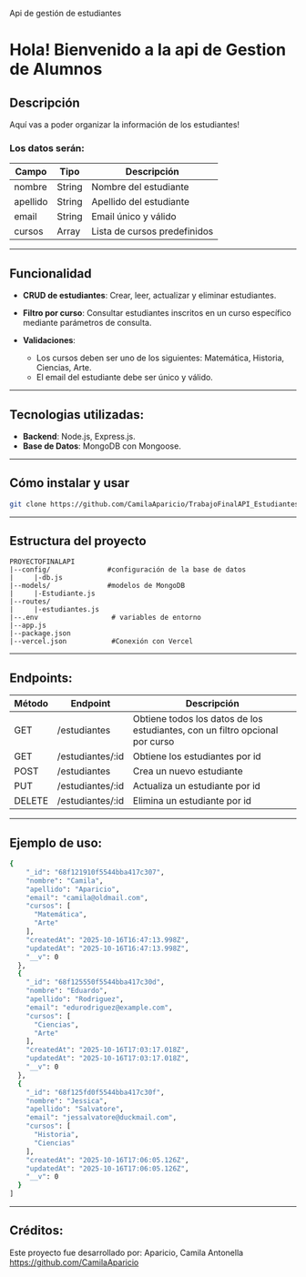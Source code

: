 Api de gestión de estudiantes

# Hola! Bienvenido a la api de Gestion de Alumnos

## Descripción
Aquí vas a poder organizar la información de los estudiantes!
### Los datos serán:
| Campo     | Tipo    | Descripción                     |
|-----------|---------|---------------------------------|
| nombre    | String  | Nombre del estudiante           |
| apellido  | String  | Apellido del estudiante         |
| email     | String  | Email único y válido            |
| cursos    | Array   | Lista de cursos predefinidos    |

---
## Funcionalidad
- **CRUD de estudiantes**: Crear, leer, actualizar y eliminar estudiantes.

- **Filtro por curso**: Consultar estudiantes inscritos en un curso específico mediante parámetros de consulta.

- **Validaciones**:
  - Los cursos deben ser uno de los siguientes: Matemática, Historia, Ciencias, Arte.
  - El email del estudiante debe ser único y válido.
---
## Tecnologias utilizadas:
- **Backend**: Node.js, Express.js.
- **Base de Datos**: MongoDB con Mongoose.
---
## Cómo instalar y usar
```bash 
git clone https://github.com/CamilaAparicio/TrabajoFinalAPI_Estudiantes_CA.git
```
---
## Estructura del proyecto
```plaintext
PROYECTOFINALAPI
|--config/              #configuración de la base de datos
|     |-db.js           
|--models/              #modelos de MongoDB
|     |-Estudiante.js
|--routes/
|     |-estudiantes.js
|--.env                  # variables de entorno
|--app.js
|--package.json
|--vercel.json           #Conexión con Vercel
```
---
## Endpoints:
|  Método   |     Endpoint    |         Descripción             |
|-----------|-----------------|---------------------------------|
|   GET     |/estudiantes     |Obtiene todos los datos de los estudiantes, con un filtro opcional por curso                                              |
|   GET     |/estudiantes/:id | Obtiene los estudiantes por id  |
|   POST    |/estudiantes     | Crea un nuevo estudiante        |
|    PUT    |/estudiantes/:id | Actualiza un estudiante por id  |
|  DELETE   |/estudiantes/:id | Elimina un estudiante por id    |

---
## Ejemplo de uso:
```bash
{
    "_id": "68f121910f5544bba417c307",
    "nombre": "Camila",
    "apellido": "Aparicio",
    "email": "camila@oldmail.com",
    "cursos": [
      "Matemática",
      "Arte"
    ],
    "createdAt": "2025-10-16T16:47:13.998Z",
    "updatedAt": "2025-10-16T16:47:13.998Z",
    "__v": 0
  },
  {
    "_id": "68f125550f5544bba417c30d",
    "nombre": "Eduardo",
    "apellido": "Rodriguez",
    "email": "edurodriguez@example.com",
    "cursos": [
      "Ciencias",
      "Arte"
    ],
    "createdAt": "2025-10-16T17:03:17.018Z",
    "updatedAt": "2025-10-16T17:03:17.018Z",
    "__v": 0
  },
  {
    "_id": "68f125fd0f5544bba417c30f",
    "nombre": "Jessica",
    "apellido": "Salvatore",
    "email": "jessalvatore@duckmail.com",
    "cursos": [
      "Historia",
      "Ciencias"
    ],
    "createdAt": "2025-10-16T17:06:05.126Z",
    "updatedAt": "2025-10-16T17:06:05.126Z",
    "__v": 0
  }
]
```

---
## Créditos:
Este proyecto fue desarrollado por:
Aparicio, Camila Antonella
https://github.com/CamilaAparicio

